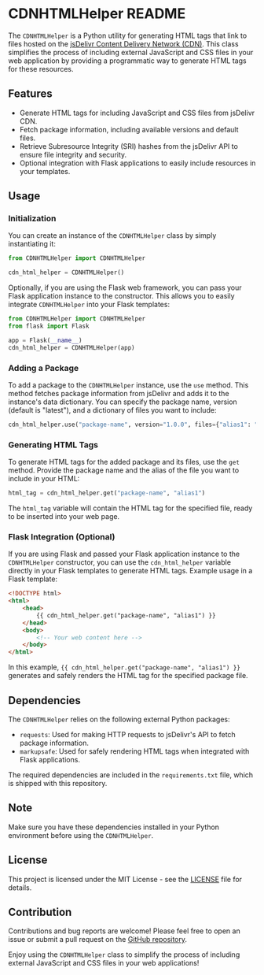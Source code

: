 # CDNHTMLHelper README

The `CDNHTMLHelper` is a Python utility for generating HTML tags that link to files hosted on the [jsDelivr Content Delivery Network (CDN)](https://www.jsdelivr.com/). This class simplifies the process of including external JavaScript and CSS files in your web application by providing a programmatic way to generate HTML tags for these resources.

## Features

-   Generate HTML tags for including JavaScript and CSS files from jsDelivr CDN.
-   Fetch package information, including available versions and default files.
-   Retrieve Subresource Integrity (SRI) hashes from the jsDelivr API to ensure file integrity and security.
-   Optional integration with Flask applications to easily include resources in your templates.

## Usage

### Initialization

You can create an instance of the `CDNHTMLHelper` class by simply instantiating it:

```python
from CDNHTMLHelper import CDNHTMLHelper

cdn_html_helper = CDNHTMLHelper()
```

Optionally, if you are using the Flask web framework, you can pass your Flask application instance to the constructor. This allows you to easily integrate `CDNHTMLHelper` into your Flask templates:

```python
from CDNHTMLHelper import CDNHTMLHelper
from flask import Flask

app = Flask(__name__)
cdn_html_helper = CDNHTMLHelper(app)
```

### Adding a Package

To add a package to the `CDNHTMLHelper` instance, use the `use` method. This method fetches package information from jsDelivr and adds it to the instance's data dictionary. You can specify the package name, version (default is "latest"), and a dictionary of files you want to include:

```python
cdn_html_helper.use("package-name", version="1.0.0", files={"alias1": "file1.js", "alias2": "file2.css"})
```

### Generating HTML Tags

To generate HTML tags for the added package and its files, use the `get` method. Provide the package name and the alias of the file you want to include in your HTML:

```python
html_tag = cdn_html_helper.get("package-name", "alias1")
```

The `html_tag` variable will contain the HTML tag for the specified file, ready to be inserted into your web page.

### Flask Integration (Optional)

If you are using Flask and passed your Flask application instance to the `CDNHTMLHelper` constructor, you can use the `cdn_html_helper` variable directly in your Flask templates to generate HTML tags. Example usage in a Flask template:

```html
<!DOCTYPE html>
<html>
    <head>
        {{ cdn_html_helper.get("package-name", "alias1") }}
    </head>
    <body>
        <!-- Your web content here -->
    </body>
</html>
```

In this example, `{{ cdn_html_helper.get("package-name", "alias1") }}` generates and safely renders the HTML tag for the specified package file.

## Dependencies

The `CDNHTMLHelper` relies on the following external Python packages:

-   `requests`: Used for making HTTP requests to jsDelivr's API to fetch package information.
-   `markupsafe`: Used for safely rendering HTML tags when integrated with Flask applications.

The required dependencies are included in the `requirements.txt` file, which is shipped with this repository.

## Note

Make sure you have these dependencies installed in your Python environment before using the `CDNHTMLHelper`.

## License

This project is licensed under the MIT License - see the [LICENSE](LICENSE) file for details.

## Contribution

Contributions and bug reports are welcome! Please feel free to open an issue or submit a pull request on the [GitHub repository](https://github.com/your/repository).

Enjoy using the `CDNHTMLHelper` class to simplify the process of including external JavaScript and CSS files in your web applications!
